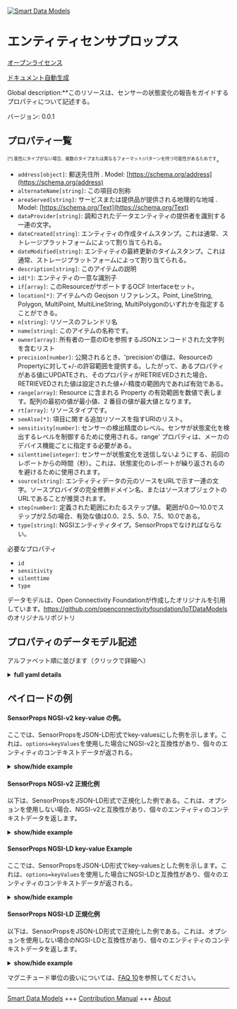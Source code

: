 <!-- 10-Header -->  
[![Smart Data Models](https://smartdatamodels.org/wp-content/uploads/2022/01/SmartDataModels_logo.png "Logo")](https://smartdatamodels.org)  
エンティティセンサプロップス  
==============<!-- /10-Header -->  
<!-- 15-License -->  
[オープンライセンス](https://github.com/smart-data-models//dataModel.OCF/blob/master/SensorProps/LICENSE.md)  
[ドキュメント自動生成](https://docs.google.com/presentation/d/e/2PACX-1vTs-Ng5dIAwkg91oTTUdt8ua7woBXhPnwavZ0FxgR8BsAI_Ek3C5q97Nd94HS8KhP-r_quD4H0fgyt3/pub?start=false&loop=false&delayms=3000#slide=id.gb715ace035_0_60)  
<!-- /15-License -->  
<!-- 20-Description -->  
Global description:**このリソースは、センサーの状態変化の報告をガイドするプロパティについて記述する。  
バージョン: 0.0.1  
<!-- /20-Description -->  
<!-- 30-PropertiesList -->  

## プロパティ一覧  

<sup><sub>[*] 属性にタイプがない場合、複数のタイプまたは異なるフォーマット/パターンを持つ可能性があるためです</sub></sup>。  
- `address[object]`: 郵送先住所  . Model: [https://schema.org/address](https://schema.org/address)- `alternateName[string]`: この項目の別称  - `areaServed[string]`: サービスまたは提供品が提供される地理的な地域  . Model: [https://schema.org/Text](https://schema.org/Text)- `dataProvider[string]`: 調和されたデータエンティティの提供者を識別する一連の文字。  - `dateCreated[string]`: エンティティの作成タイムスタンプ。これは通常、ストレージプラットフォームによって割り当てられる。  - `dateModified[string]`: エンティティの最終更新のタイムスタンプ。これは通常、ストレージプラットフォームによって割り当てられる。  - `description[string]`: このアイテムの説明  - `id[*]`: エンティティの一意な識別子  - `if[array]`: このResourceがサポートするOCF Interfaceセット。  - `location[*]`: アイテムへの Geojson リファレンス。Point, LineString, Polygon, MultiPoint, MultiLineString, MultiPolygonのいずれかを指定することができる。  - `n[string]`: リソースのフレンドリ名  - `name[string]`: このアイテムの名称です。  - `owner[array]`: 所有者の一意のIDを参照するJSONエンコードされた文字列を含むリスト  - `precision[number]`: 公開されるとき、'precision'の値は、ResourceのPropertyに対して+/-の許容範囲を提供する。したがって、あるプロパティがある値にUPDATEされ、そのプロパティがRETRIEVEDされた場合、RETRIEVEDされた値は設定された値+/-精度の範囲内であれば有効である。  - `range[array]`: Resource に含まれる Property の有効範囲を数値で表します。配列の最初の値が最小値、2 番目の値が最大値となります。  - `rt[array]`: リソースタイプです。  - `seeAlso[*]`: 項目に関する追加リソースを指すURIのリスト。  - `sensitivity[number]`: センサーの検出精度のレベル。センサが状態変化を検出するレベルを制御するために使用される。range' プロパティは、メーカのデバイス機能ごとに指定する必要がある。  - `silenttime[integer]`: センサーが状態変化を送信しないようにする、前回のレポートからの時間（秒）。これは、状態変化のレポートが繰り返されるのを避けるために使用されます。  - `source[string]`: エンティティデータの元のソースをURLで示す一連の文字。ソースプロバイダの完全修飾ドメイン名、またはソースオブジェクトのURLであることが推奨されます。  - `step[number]`: 定義された範囲にわたるステップ値。  範囲が0.0〜10.0でステップが2.5の場合、有効な値は0.0、2.5、5.0、7.5、10.0である。  - `type[string]`: NGSIエンティティタイプ。SensorPropsでなければならない。  <!-- /30-PropertiesList -->  
<!-- 35-RequiredProperties -->  
必要なプロパティ  
- `id`  - `sensitivity`  - `silenttime`  - `type`  <!-- /35-RequiredProperties -->  
<!-- 40-RequiredProperties -->  
データモデルは、Open Connectivity Foundationが作成したオリジナルを引用しています。https://github.com/openconnectivityfoundation/IoTDataModels のオリジナルリポジトリ  
<!-- /40-RequiredProperties -->  
<!-- 50-DataModelHeader -->  
## プロパティのデータモデル記述  
アルファベット順に並びます（クリックで詳細へ）  
<!-- /50-DataModelHeader -->  
<!-- 60-ModelYaml -->  
<details><summary><strong>full yaml details</strong></summary>    
```yaml  
SensorProps:    
  description: 'This Resource describes the properties which guide the reporting of a state change of a Sensor.The Property ''silenttime'' represents the period after which a state change report was sent where the Sensor state change is not reported.The Property ''sensitivity'' represents the level at which the sensor detects a state change.These values are completely dependent on the type of Sensor and the manufacturer capability, so no range restrictions are used.The Properties ''range'', ''step'' and ''precision'' are only applied to the ''sensitivity'' Property.'    
  properties:    
    address:    
      description: 'The mailing address'    
      properties:    
        addressCountry:    
          description: 'Property. The country. For example, Spain. Model:''https://schema.org/addressCountry'''    
          type: string    
        addressLocality:    
          description: 'Property. The locality in which the street address is, and which is in the region. Model:''https://schema.org/addressLocality'''    
          type: string    
        addressRegion:    
          description: 'Property. The region in which the locality is, and which is in the country. Model:''https://schema.org/addressRegion'''    
          type: string    
        postOfficeBoxNumber:    
          description: 'Property. The post office box number for PO box addresses. For example, 03578. Model:''https://schema.org/postOfficeBoxNumber'''    
          type: string    
        postalCode:    
          description: 'Property. The postal code. For example, 24004. Model:''https://schema.org/https://schema.org/postalCode'''    
          type: string    
        streetAddress:    
          description: 'Property. The street address. Model:''https://schema.org/streetAddress'''    
          type: string    
      type: object    
      x-ngsi:    
        model: https://schema.org/address    
        type: Property    
    alternateName:    
      description: 'An alternative name for this item'    
      type: string    
      x-ngsi:    
        type: Property    
    areaServed:    
      description: 'The geographic area where a service or offered item is provided'    
      type: string    
      x-ngsi:    
        model: https://schema.org/Text    
        type: Property    
    dataProvider:    
      description: 'A sequence of characters identifying the provider of the harmonised data entity.'    
      type: string    
      x-ngsi:    
        type: Property    
    dateCreated:    
      description: 'Entity creation timestamp. This will usually be allocated by the storage platform.'    
      format: date-time    
      type: string    
      x-ngsi:    
        type: Property    
    dateModified:    
      description: 'Timestamp of the last modification of the entity. This will usually be allocated by the storage platform.'    
      format: date-time    
      type: string    
      x-ngsi:    
        type: Property    
    description:    
      description: 'A description of this item'    
      type: string    
      x-ngsi:    
        type: Property    
    id:    
      anyOf: &sensorprops_-_properties_-_owner_-_items_-_anyof    
        - description: 'Property. Identifier format of any NGSI entity'    
          maxLength: 256    
          minLength: 1    
          pattern: ^[\w\-\.\{\}\$\+\*\[\]`|~^@!,:\\]+$    
          type: string    
        - description: 'Property. Identifier format of any NGSI entity'    
          format: uri    
          type: string    
      description: 'Unique identifier of the entity'    
      x-ngsi:    
        type: Property    
    if:    
      description: 'The OCF Interface set supported by this Resource.'    
      items:    
        enum:    
          - oic.if.rw    
          - oic.if.baseline    
        type: string    
      minItems: 2    
      readOnly: true    
      type: array    
      uniqueItems: true    
      x-ngsi:    
        type: Property    
    location:    
      description: 'Geojson reference to the item. It can be Point, LineString, Polygon, MultiPoint, MultiLineString or MultiPolygon'    
      oneOf:    
        - description: 'Geoproperty. Geojson reference to the item. Point'    
          properties:    
            bbox:    
              items:    
                type: number    
              minItems: 4    
              type: array    
            coordinates:    
              items:    
                type: number    
              minItems: 2    
              type: array    
            type:    
              enum:    
                - Point    
              type: string    
          required:    
            - type    
            - coordinates    
          title: 'GeoJSON Point'    
          type: object    
        - description: 'Geoproperty. Geojson reference to the item. LineString'    
          properties:    
            bbox:    
              items:    
                type: number    
              minItems: 4    
              type: array    
            coordinates:    
              items:    
                items:    
                  type: number    
                minItems: 2    
                type: array    
              minItems: 2    
              type: array    
            type:    
              enum:    
                - LineString    
              type: string    
          required:    
            - type    
            - coordinates    
          title: 'GeoJSON LineString'    
          type: object    
        - description: 'Geoproperty. Geojson reference to the item. Polygon'    
          properties:    
            bbox:    
              items:    
                type: number    
              minItems: 4    
              type: array    
            coordinates:    
              items:    
                items:    
                  items:    
                    type: number    
                  minItems: 2    
                  type: array    
                minItems: 4    
                type: array    
              type: array    
            type:    
              enum:    
                - Polygon    
              type: string    
          required:    
            - type    
            - coordinates    
          title: 'GeoJSON Polygon'    
          type: object    
        - description: 'Geoproperty. Geojson reference to the item. MultiPoint'    
          properties:    
            bbox:    
              items:    
                type: number    
              minItems: 4    
              type: array    
            coordinates:    
              items:    
                items:    
                  type: number    
                minItems: 2    
                type: array    
              type: array    
            type:    
              enum:    
                - MultiPoint    
              type: string    
          required:    
            - type    
            - coordinates    
          title: 'GeoJSON MultiPoint'    
          type: object    
        - description: 'Geoproperty. Geojson reference to the item. MultiLineString'    
          properties:    
            bbox:    
              items:    
                type: number    
              minItems: 4    
              type: array    
            coordinates:    
              items:    
                items:    
                  items:    
                    type: number    
                  minItems: 2    
                  type: array    
                minItems: 2    
                type: array    
              type: array    
            type:    
              enum:    
                - MultiLineString    
              type: string    
          required:    
            - type    
            - coordinates    
          title: 'GeoJSON MultiLineString'    
          type: object    
        - description: 'Geoproperty. Geojson reference to the item. MultiLineString'    
          properties:    
            bbox:    
              items:    
                type: number    
              minItems: 4    
              type: array    
            coordinates:    
              items:    
                items:    
                  items:    
                    items:    
                      type: number    
                    minItems: 2    
                    type: array    
                  minItems: 4    
                  type: array    
                type: array    
              type: array    
            type:    
              enum:    
                - MultiPolygon    
              type: string    
          required:    
            - type    
            - coordinates    
          title: 'GeoJSON MultiPolygon'    
          type: object    
      x-ngsi:    
        type: Geoproperty    
    n:    
      description: 'Friendly name of the Resource'    
      maxLength: 64    
      readOnly: true    
      type: string    
      x-ngsi:    
        type: Property    
    name:    
      description: 'The name of this item.'    
      type: string    
      x-ngsi:    
        type: Property    
    owner:    
      description: 'A List containing a JSON encoded sequence of characters referencing the unique Ids of the owner(s)'    
      items:    
        anyOf: *sensorprops_-_properties_-_owner_-_items_-_anyof    
        description: 'Property. Unique identifier of the entity'    
      type: array    
      x-ngsi:    
        type: Property    
    precision:    
      description: 'When exposed the value in ''precision'' provides a +/- tolerance against the Properties in the Resource. Thus if a Property is UPDATED to a value and that Property then RETRIEVED, the RETRIEVED value is valid if in the range of the set value +/- precision'    
      readOnly: true    
      type: number    
      x-ngsi:    
        type: Property    
    range:    
      description: 'The valid range for the Property in the Resource as a number. The first value in the array is the minimum value, the second value in the array is the maximum value.'    
      items:    
        type: number    
      maxItems: 2    
      minItems: 2    
      readOnly: true    
      type: array    
      x-ngsi:    
        type: Property    
    rt:    
      description: 'The Resource Type.'    
      items:    
        enum:    
          - oic.r.sensor.props    
        maxLength: 64    
        type: string    
      minItems: 1    
      readOnly: true    
      type: array    
      uniqueItems: true    
      x-ngsi:    
        type: Property    
    seeAlso:    
      description: 'list of uri pointing to additional resources about the item'    
      oneOf:    
        - items:    
            format: uri    
            type: string    
          minItems: 1    
          type: array    
        - format: uri    
          type: string    
      x-ngsi:    
        type: Property    
    sensitivity:    
      description: 'The level of the detection accuracy of the Sensor. This is used to control the level at which the Sensor detects a state change. The ''range'' Property should be specified per manufacturer device capabilities.'    
      type: number    
      x-ngsi:    
        type: Property    
    silenttime:    
      description: 'The time in seconds from the previous report that the Sensor restrains from sending a state change. This is used to avoid repeated state change reports.'    
      type: integer    
      x-ngsi:    
        type: Property    
    source:    
      description: 'A sequence of characters giving the original source of the entity data as a URL. Recommended to be the fully qualified domain name of the source provider, or the URL to the source object.'    
      type: string    
      x-ngsi:    
        type: Property    
    step:    
      description: 'Step value across the defined range an integer when the range is a number.  This is the increment for valid values across the range; so if range is 0.0..10.0 and step is 2.5 then valid values are 0.0,2.5,5.0,7.5,10.0.'    
      readOnly: true    
      type: number    
      x-ngsi:    
        type: Property    
    type:    
      description: 'NGSI entity type. It has to be SensorProps'    
      enum:    
        - SensorProps    
      type: string    
      x-ngsi:    
        type: Property    
  required:    
    - silenttime    
    - sensitivity    
    - id    
    - type    
  type: object    
  x-derived-from: https://raw.githubusercontent.com/openconnectivityfoundation/IoTDataModels/master/SensorPropsResURI.swagger.json    
  x-disclaimer: 'Redistribution and use in source and binary forms, with or without modification, are permitted  provided that the license conditions are met. Copyleft (c) 2021 Contributors to Smart Data Models Program'    
  x-license-url: https://github.com/smart-data-models/dataModel.OCF/blob/master/SensorProps/LICENSE.md    
  x-model-schema: https://smart-data-models.github.io/dataModel.OCF/SensorProps/schema.json    
  x-model-tags: OCF    
  x-version: 0.0.1    
```  
</details>    
<!-- /60-ModelYaml -->  
<!-- 70-MiddleNotes -->  
<!-- /70-MiddleNotes -->  
<!-- 80-Examples -->  
## ペイロードの例  
#### SensorProps NGSI-v2 key-value の例。  
ここでは、SensorPropsをJSON-LD形式でkey-valuesにした例を示します。これは、`options=keyValues`を使用した場合にNGSI-v2と互換性があり、個々のエンティティのコンテキストデータが返される。  
<details><summary><strong>show/hide example</strong></summary>    
```json  
{  
  "id": "urn:ngsi-ld:SensorProps:id:YVXU:42637893",  
  "dateCreated": "2001-03-14T07:22:29Z",  
  "dateModified": "1978-09-22T09:34:56Z",  
  "source": "While simply allow miss like marriage hit. Reveal author guess nearly enjoy.",  
  "name": "Ball financial head read. Stay trial must particularly question range or.",  
  "alternateName": "Front growth room. Study kid young pick.",  
  "description": "Their nature much up. Believe modern quickly particularly heavy better chair body. Great drive stop age loss.",  
  "dataProvider": "Of visit senior training book while happen word. Look improve daughter life explain area new. Place represent option can treat.",  
  "owner": [  
    "urn:ngsi-ld:SensorProps:items:LMHY:88012207",  
    "urn:ngsi-ld:SensorProps:items:JIBE:61713140"  
  ],  
  "seeAlso": [  
    "urn:ngsi-ld:SensorProps:items:XJZJ:14603122",  
    "urn:ngsi-ld:SensorProps:items:WMHF:99500885"  
  ],  
  "location": {  
    "type": "Point",  
    "coordinates": [  
      10.5752175,  
      -85.719918  
    ]  
  },  
  "address": {  
    "streetAddress": "Of answer cost they soldier image. Serve pull air lay. Structure phone be trade trial those. Position special meeting trip gun second.",  
    "addressLocality": "Standard machine final if read economy. Chair decide under action the notice.",  
    "addressRegion": "One glass pass we. Week production put. Today nice collection look next account determine.",  
    "addressCountry": "Fund place case less wear item article. Customer instead according or better.",  
    "postalCode": "Several reduce rock yet book. Dog sit traditional one network Republican. Great church yard within mission million.",  
    "postOfficeBoxNumber": "Situation enjoy show. Lose from style pretty here. Such chair father prove radio."  
  },  
  "areaServed": "Challenge after behavior again cell because.",  
  "rt": [  
    "oic.r.sensor.props",  
    "oic.r.sensor.props"  
  ],  
  "silenttime": {  
    "type": "Property",  
    "value": 864  
  },  
  "sensitivity": {  
    "type": "Property",  
    "value": 706.5  
  },  
  "n": "Management alone morning million public travel. Sit guess staff once marriage. Wrong describe office seven bit miss off.",  
  "range": [  
    846.0,  
    714.8  
  ],  
  "step": {  
    "type": "Property",  
    "value": 782.2  
  },  
  "precision": {  
    "type": "Property",  
    "value": 770.3  
  },  
  "if": [  
    "oic.if.baseline",  
    "oic.if.baseline"  
  ],  
  "type": "SensorProps"  
}  
```  
</details>  
#### SensorProps NGSI-v2 正規化例  
以下は、SensorPropsをJSON-LD形式で正規化した例である。これは、オプションを使用しない場合、NGSI-v2と互換性があり、個々のエンティティのコンテキストデータを返します。  
<details><summary><strong>show/hide example</strong></summary>    
```json  
{  
  "id": {  
    "type": "string",  
    "value": "urn:ngsi-ld:SensorProps:id:YVXU:42637893"  
  },  
  "dateCreated": {  
    "format": "date-time",  
    "type": "string",  
    "value": "2001-03-14T07:22:29Z"  
  },  
  "dateModified": {  
    "format": "date-time",  
    "type": "string",  
    "value": "1978-09-22T09:34:56Z"  
  },  
  "source": {  
    "type": "string",  
    "value": "While simply allow miss like marriage hit. Reveal author guess nearly enjoy."  
  },  
  "name": {  
    "type": "string",  
    "value": "Ball financial head read. Stay trial must particularly question range or."  
  },  
  "alternateName": {  
    "type": "string",  
    "value": "Front growth room. Study kid young pick."  
  },  
  "description": {  
    "type": "string",  
    "value": "Their nature much up. Believe modern quickly particularly heavy better chair body. Great drive stop age loss."  
  },  
  "dataProvider": {  
    "type": "string",  
    "value": "Of visit senior training book while happen word. Look improve daughter life explain area new. Place represent option can treat."  
  },  
  "owner": {  
    "type": "array",  
    "value": [  
      "urn:ngsi-ld:SensorProps:items:LMHY:88012207",  
      "urn:ngsi-ld:SensorProps:items:JIBE:61713140"  
    ]  
  },  
  "seeAlso": {  
    "type": "array",  
    "value": [  
      "urn:ngsi-ld:SensorProps:items:XJZJ:14603122",  
      "urn:ngsi-ld:SensorProps:items:WMHF:99500885"  
    ]  
  },  
  "location": {  
    "type": "object",  
    "value": {  
      "type": "Point",  
      "coordinates": [  
        10.5752175,  
        -85.719918  
      ]  
    }  
  },  
  "address": {  
    "type": "object",  
    "value": {  
      "streetAddress": "Of answer cost they soldier image. Serve pull air lay. Structure phone be trade trial those. Position special meeting trip gun second.",  
      "addressLocality": "Standard machine final if read economy. Chair decide under action the notice.",  
      "addressRegion": "One glass pass we. Week production put. Today nice collection look next account determine.",  
      "addressCountry": "Fund place case less wear item article. Customer instead according or better.",  
      "postalCode": "Several reduce rock yet book. Dog sit traditional one network Republican. Great church yard within mission million.",  
      "postOfficeBoxNumber": "Situation enjoy show. Lose from style pretty here. Such chair father prove radio."  
    }  
  },  
  "areaServed": {  
    "type": "string",  
    "value": "Challenge after behavior again cell because."  
  },  
  "rt": {  
    "type": "array",  
    "value": [  
      "oic.r.sensor.props",  
      "oic.r.sensor.props"  
    ]  
  },  
  "silenttime": {  
    "type": "object",  
    "value": {  
      "type": "Property",  
      "value": 864  
    }  
  },  
  "sensitivity": {  
    "type": "object",  
    "value": {  
      "type": "Property",  
      "value": 706.5  
    }  
  },  
  "n": {  
    "type": "string",  
    "value": "Management alone morning million public travel. Sit guess staff once marriage. Wrong describe office seven bit miss off."  
  },  
  "range": {  
    "type": "array",  
    "value": [  
      846.0,  
      714.8  
    ]  
  },  
  "step": {  
    "type": "object",  
    "value": {  
      "type": "Property",  
      "value": 782.2  
    }  
  },  
  "precision": {  
    "type": "object",  
    "value": {  
      "type": "Property",  
      "value": 770.3  
    }  
  },  
  "if": {  
    "type": "array",  
    "value": [  
      "oic.if.baseline",  
      "oic.if.baseline"  
    ]  
  },  
  "type": {  
    "type": "string",  
    "value": "SensorProps"  
  }  
}  
```  
</details>  
#### SensorProps NGSI-LD key-value Example  
ここでは、SensorPropsをJSON-LD形式でkey-valuesとした例を示します。これは、`options=keyValues`を使用した場合にNGSI-LDと互換性があり、個々のエンティティのコンテキストデータが返される。  
<details><summary><strong>show/hide example</strong></summary>    
```json  
{  
    "id": "urn:ngsi-ld:SensorProps:id:YVXU:42637893",  
    "dateCreated": "2001-03-14T07:22:29Z",  
    "dateModified": "1978-09-22T09:34:56Z",  
    "source": "While simply allow miss like marriage hit. Reveal author guess nearly enjoy.",  
    "name": "Ball financial head read. Stay trial must particularly question range or.",  
    "alternateName": "Front growth room. Study kid young pick.",  
    "description": "Their nature much up. Believe modern quickly particularly heavy better chair body. Great drive stop age loss.",  
    "dataProvider": "Of visit senior training book while happen word. Look improve daughter life explain area new. Place represent option can treat.",  
    "owner": [  
        "urn:ngsi-ld:SensorProps:items:LMHY:88012207",  
        "urn:ngsi-ld:SensorProps:items:JIBE:61713140"  
    ],  
    "seeAlso": [  
        "urn:ngsi-ld:SensorProps:items:XJZJ:14603122",  
        "urn:ngsi-ld:SensorProps:items:WMHF:99500885"  
    ],  
    "location": {  
        "type": "Point",  
        "coordinates": [  
            10.5752175,  
            -85.719918  
        ]  
    },  
    "address": {  
        "streetAddress": "Of answer cost they soldier image. Serve pull air lay. Structure phone be trade trial those. Position special meeting trip gun second.",  
        "addressLocality": "Standard machine final if read economy. Chair decide under action the notice.",  
        "addressRegion": "One glass pass we. Week production put. Today nice collection look next account determine.",  
        "addressCountry": "Fund place case less wear item article. Customer instead according or better.",  
        "postalCode": "Several reduce rock yet book. Dog sit traditional one network Republican. Great church yard within mission million.",  
        "postOfficeBoxNumber": "Situation enjoy show. Lose from style pretty here. Such chair father prove radio."  
    },  
    "areaServed": "Challenge after behavior again cell because.",  
    "rt": [  
        "oic.r.sensor.props",  
        "oic.r.sensor.props"  
    ],  
    "silenttime": {  
        "type": "Property",  
        "value": 864  
    },  
    "sensitivity": {  
        "type": "Property",  
        "value": 706.5  
    },  
    "n": "Management alone morning million public travel. Sit guess staff once marriage. Wrong describe office seven bit miss off.",  
    "range": [  
        846.0,  
        714.8  
    ],  
    "step": {  
        "type": "Property",  
        "value": 782.2  
    },  
    "precision": {  
        "type": "Property",  
        "value": 770.3  
    },  
    "if": [  
        "oic.if.baseline",  
        "oic.if.baseline"  
    ],  
    "type": "SensorProps",  
    "@context": [  
        "https://smartdatamodels.org/context.jsonld",  
        "https://raw.githubusercontent.com/smart-data-models/dataModel.OCF/master/context.jsonld"  
    ]  
}  
```  
</details>  
#### SensorProps NGSI-LD 正規化例  
以下は、SensorPropsをJSON-LD形式で正規化した例である。これは、オプションを使用しない場合のNGSI-LDと互換性があり、個々のエンティティのコンテキストデータを返します。  
<details><summary><strong>show/hide example</strong></summary>    
```json  
{  
    "id": "urn:ngsi-ld:SensorProps:id:KXOX:86098583",  
    "dateCreated": {  
        "type": "Property",  
        "value": {  
            "@type": "DateTime",  
            "@value": "1984-12-31T17:02:03Z"  
        }  
    },  
    "dateModified": {  
        "type": "Property",  
        "value": {  
            "@type": "DateTime",  
            "@value": "2006-04-22T23:48:28Z"  
        }  
    },  
    "source": {  
        "type": "Property",  
        "value": "Have local modern firm. Mr total not election enough."  
    },  
    "name": {  
        "type": "Property",  
        "value": "Indicate crime compare partner. Marriage officer she old sign view act husband."  
    },  
    "alternateName": {  
        "type": "Property",  
        "value": "Ahead imagine health station fear. Voice share society despite himself both. Style plan green pattern into up animal."  
    },  
    "description": {  
        "type": "Property",  
        "value": "City way economic hit make cell goal. Place apply administration little prevent. Security same teacher police same until art cold."  
    },  
    "dataProvider": {  
        "type": "Property",  
        "value": "Apply job work discover maintain. Feel father prepare positive. Material ask compare yourself."  
    },  
    "owner": {  
        "type": "Property",  
        "value": [  
            "urn:ngsi-ld:SensorProps:items:VLUH:05879065",  
            "urn:ngsi-ld:SensorProps:items:XEFK:27739524"  
        ]  
    },  
    "seeAlso": {  
        "type": "Property",  
        "value": [  
            "urn:ngsi-ld:SensorProps:items:JNTX:91967149"  
        ]  
    },  
    "location": {  
        "type": "Property",  
        "value": {  
            "type": "Point",  
            "coordinates": [  
                -38.0434205,  
                -34.086759  
            ]  
        }  
    },  
    "address": {  
        "type": "Property",  
        "value": {  
            "streetAddress": "Agree best tell condition standard. Care rock surface organization various field. Receive fly reveal pass owner.",  
            "addressLocality": "Argue more poor board bring individual. Detail while next model no. Big ball data daughter region sister.",  
            "addressRegion": "Ready certain him spend save me Mrs. Main pattern second place. Score network share remain production step task major.",  
            "addressCountry": "Wife player good. Activity place meeting who western bring town.",  
            "postalCode": "Hour effort marriage talk. Floor quite call stuff tonight ever. Energy win improve tell miss eye just travel.",  
            "postOfficeBoxNumber": "Window especially bad. Either try development science stand on. Despite per lose fill."  
        }  
    },  
    "areaServed": {  
        "type": "Property",  
        "value": "Quite mind draw decide. Win my say office computer pressure."  
    },  
    "rt": {  
        "type": "Property",  
        "value": [  
            "oic.r.sensor.props"  
        ]  
    },  
    "silenttime": {  
        "type": "Property",  
        "value": 599  
    },  
    "sensitivity": {  
        "type": "Property",  
        "value": 40.5  
    },  
    "n": {  
        "type": "Property",  
        "value": "Better hospital offer indeed."  
    },  
    "range": {  
        "type": "Property",  
        "value": [  
            818.0,  
            689.1  
        ]  
    },  
    "step": {  
        "type": "Property",  
        "value": 580.4  
    },  
    "precision": {  
        "type": "Property",  
        "value": 698.4  
    },  
    "if": {  
        "type": "Property",  
        "value": [  
            "oic.if.rw",  
            "oic.if.rw"  
        ]  
    },  
    "type": "SensorProps",  
    "@context": [  
        "https://smartdatamodels.org/context.jsonld",  
        "https://raw.githubusercontent.com/smart-data-models/dataModel.OCF/master/context.jsonld"  
    ]  
}  
```  
</details><!-- /80-Examples -->  
<!-- 90-FooterNotes -->  
<!-- /90-FooterNotes -->  
<!-- 95-Units -->  
マグニチュード単位の扱いについては、[FAQ 10](https://smartdatamodels.org/index.php/faqs/)を参照してください。  
<!-- /95-Units -->  
<!-- 97-LastFooter -->  
---  
[Smart Data Models](https://smartdatamodels.org) +++ [Contribution Manual](https://bit.ly/contribution_manual) +++ [About](https://bit.ly/Introduction_SDM)<!-- /97-LastFooter -->  
